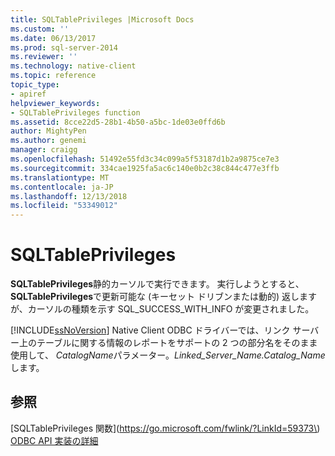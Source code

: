 ```yaml
---
title: SQLTablePrivileges |Microsoft Docs
ms.custom: ''
ms.date: 06/13/2017
ms.prod: sql-server-2014
ms.reviewer: ''
ms.technology: native-client
ms.topic: reference
topic_type:
- apiref
helpviewer_keywords:
- SQLTablePrivileges function
ms.assetid: 8cce22d5-28b1-4b50-a5bc-1de03e0ffd6b
author: MightyPen
ms.author: genemi
manager: craigg
ms.openlocfilehash: 51492e55fd3c34c099a5f53187d1b2a9875ce7e3
ms.sourcegitcommit: 334cae1925fa5ac6c140e0b2c38c844c477e3ffb
ms.translationtype: MT
ms.contentlocale: ja-JP
ms.lasthandoff: 12/13/2018
ms.locfileid: "53349012"
---
```

# <a name="sqltableprivileges"></a>SQLTablePrivileges
  **SQLTablePrivileges**静的カーソルで実行できます。 実行しようとすると、 **SQLTablePrivileges**で更新可能な (キーセット ドリブンまたは動的) 返しますが、カーソルの種類を示す SQL_SUCCESS_WITH_INFO が変更されました。  
  
 [!INCLUDE[ssNoVersion](../../includes/ssnoversion-md.md)] Native Client ODBC ドライバーでは、リンク サーバー上のテーブルに関する情報のレポートをサポートの 2 つの部分名をそのまま使用して、 *CatalogName*パラメーター。*Linked_Server_Name.Catalog_Name*します。  
  
## <a name="see-also"></a>参照  
 [SQLTablePrivileges 関数](https://go.microsoft.com/fwlink/?LinkId=59373\)   
 [ODBC API 実装の詳細](odbc-api-implementation-details.md)  
  
  
